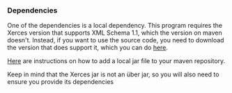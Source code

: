 ### Dependencies

One of the dependencies is a local dependency. This program requires the Xerces version that supports XML Schema 1.1, which the version on maven doesn't. Instead, if you want to use the source code, you need to download the version that does support it, which you can do [here](http://xerces.apache.org/mirrors.cgi#binary).

[Here](https://stackoverflow.com/a/4955695/11326662) are instructions on how to add a local jar file to your maven repository.

Keep in mind that the Xerces jar is not an &uuml;ber jar, so you will also need to ensure you provide its dependencies